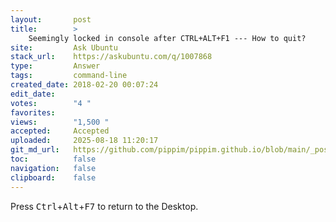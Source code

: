 ```yaml
---
layout:       post
title:        >
    Seemingly locked in console after CTRL+ALT+F1 --- How to quit?
site:         Ask Ubuntu
stack_url:    https://askubuntu.com/q/1007868
type:         Answer
tags:         command-line
created_date: 2018-02-20 00:07:24
edit_date:    
votes:        "4 "
favorites:    
views:        "1,500 "
accepted:     Accepted
uploaded:     2025-08-18 11:20:17
git_md_url:   https://github.com/pippim/pippim.github.io/blob/main/_posts/2018/2018-02-20-Seemingly-locked-in-console-after-CTRL_ALT_F1-How-to-quit_.md
toc:          false
navigation:   false
clipboard:    false
---
```


Press <kbd>Ctrl</kbd>+<kbd>Alt</kbd>+<kbd>F7</kbd> to return to the Desktop.
